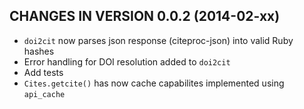 ## CHANGES IN VERSION 0.0.2 (2014-02-xx)

+ `doi2cit` now parses json response (citeproc-json) into valid Ruby hashes
+ Error handling for DOI resolution added to `doi2cit`
+ Add tests
+ `Cites.getcite()`  has now cache capabilites implemented using `api_cache`
